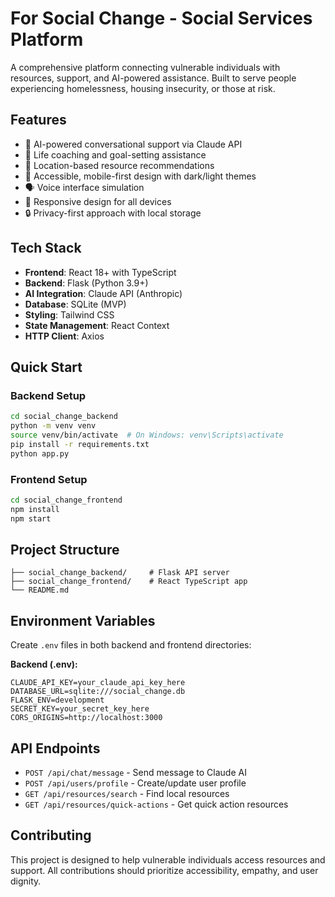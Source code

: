 # For Social Change - Social Services Platform

A comprehensive platform connecting vulnerable individuals with resources, support, and AI-powered assistance. Built to serve people experiencing homelessness, housing insecurity, or those at risk.

## Features

- 🤖 AI-powered conversational support via Claude API
- 🎯 Life coaching and goal-setting assistance
- 📍 Location-based resource recommendations
- 🎨 Accessible, mobile-first design with dark/light themes
- 🗣️ Voice interface simulation
- 📱 Responsive design for all devices
- 🔒 Privacy-first approach with local storage

## Tech Stack

- **Frontend**: React 18+ with TypeScript
- **Backend**: Flask (Python 3.9+)
- **AI Integration**: Claude API (Anthropic)
- **Database**: SQLite (MVP)
- **Styling**: Tailwind CSS
- **State Management**: React Context
- **HTTP Client**: Axios

## Quick Start

### Backend Setup

```bash
cd social_change_backend
python -m venv venv
source venv/bin/activate  # On Windows: venv\Scripts\activate
pip install -r requirements.txt
python app.py
```

### Frontend Setup

```bash
cd social_change_frontend
npm install
npm start
```

## Project Structure

```
├── social_change_backend/     # Flask API server
├── social_change_frontend/    # React TypeScript app
└── README.md
```

## Environment Variables

Create `.env` files in both backend and frontend directories:

**Backend (.env):**

```
CLAUDE_API_KEY=your_claude_api_key_here
DATABASE_URL=sqlite:///social_change.db
FLASK_ENV=development
SECRET_KEY=your_secret_key_here
CORS_ORIGINS=http://localhost:3000
```

## API Endpoints

- `POST /api/chat/message` - Send message to Claude AI
- `POST /api/users/profile` - Create/update user profile
- `GET /api/resources/search` - Find local resources
- `GET /api/resources/quick-actions` - Get quick action resources

## Contributing

This project is designed to help vulnerable individuals access resources and support. All contributions should prioritize accessibility, empathy, and user dignity.
